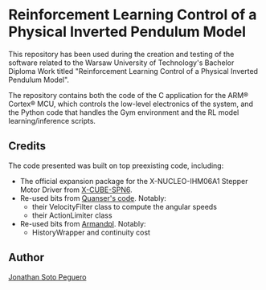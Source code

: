 # Reinforcement Learning Control of a Physical Inverted Pendulum Model 

This repository has been used during the creation and testing of the software related to the Warsaw University of Technology's Bachelor Diploma Work titled "Reinforcement Learning Control of a Physical Inverted Pendulum Model".

The repository contains both the code of the C application for the ARM® Cortex® MCU, which controls the low-level electronics of the system, and the Python code that handles the Gym environment and the RL model learning/inference scripts.

## Credits
The code presented was built on top preexisting code, including:
- The official expansion package for the X-NUCLEO-IHM06A1 Stepper Motor Driver from [X-CUBE-SPN6](https://www.st.com/en/embedded-software/x-cube-spn6.html).
- Re-used bits from [Quanser's code](https://git.ias.informatik.tu-darmstadt.de/quanser/clients/-/tree/master/quanser_robots/qube). Notably: 
  * their VelocityFilter class to compute the angular speeds
  * their ActionLimiter class
- Re-used bits from [Armandpl](https://github.com/Armandpl/furuta/tree/master). Notably: 
  * HistoryWrapper and continuity cost

## Author
[Jonathan Soto Peguero](https://www.linkedin.com/in/soto-jnthan/) 
